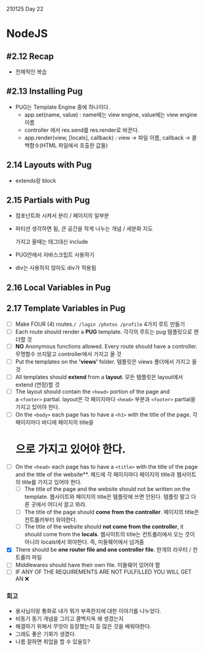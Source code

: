 210125 Day 22

# NodeJS
## #2.12 Recap

- 전체적인 복습

## #2.13 Installing Pug

- PUG는 Template Engine 중에 하나이다.
    - app.set(name, value)  : name에는 view engine, value에는 view engine 이름
    - controller 에서 res.send를 res.render로 바꾼다.
    - app.render(view, [locals], callback) 
    : view → 파일 이름, callback → 콜백함수(HTML 파일에서 호출한 값들)

## 2.14 Layouts with Pug

- extends랑 block

## 2.15 Partials with Pug

- 컴포넌트화 시켜서 분리 / 페이지의 일부분
- 파티션 생각하면 됨, 큰 공간을 작게 나누는 개념 / 세분화 지도

    가지고 올때는 태그대신 include

- PUG안에서 자바스크립트 사용하기
- div는 사용하지 않아도 div가 적용됨

## 2.16 Local Variables in Pug

## 2.17 Template Variables in Pug

- [ ]  Make FOUR (4) routes.`/ /login /photos /profile`
4가지 루트 만들기
- [ ]  Each route should render a **PUG** template.
각각의 루트는 pug 템플릿으로 랜더할 것
- [ ]  **NO** Anonymous functions allowed. Every route should have a controller.
무명함수 쓰지말고 controller에서 가지고 올 것
- [ ]  Put the templates on the **'views'** folder.
템플릿은 views 폴더에서 가지고 올 것
- [ ]  All templates should **extend** from a **layout**.
모든 템플릿은 layout에서 extend (연장)할 것
- [ ]  The layout should contain the `<head>` portion of the page and a `<footer>` partial.
layout은 각 페이지마다 `<head>` 부분과 `<footer>` partial을 가지고 있어야 한다.
- [ ]  On the `<body>` each page has to have a `<h1>` with the title of the page.
 각 페이지마다 바디에 페이지의 title을 <h1>으로 가지고 있어야 한다.
- [ ]  On the `<head>` each page has to have a `<title>` with the title of the page and the title of the website**.
헤드에 각 페이지마다 페이지의 title과 웹사이트의 title를 가지고 있어야 한다.
    - [ ]  The title of the page and the website should not be written on the template.
    웹사이트와 페이지의 title은 템플릿에 쓰면 안된다.
    템플릿 말고 다른 곳에서 어디서 끌고 와라.
    - [ ]  The title of the page should **come from the controller**.
    페이지의 title은 컨트롤러부터 와야한다.
    - [ ]  The title of the website should **not come from the controller**, it should come from the **locals**.
    웹사이트의 title는 컨트롤러에서 오는 것이 아니라 locals에서 와야한다.
    즉, 미들웨어에서 넘겨줌
- [x]  There should be **one router file and one controller file**.
한개의 라우터 / 컨트롤러 파일
- [ ]  Middlewares should have their own file.
미들웨어 있어야 함
- [ ]  IF ANY OF THE REQUIREMENTS ARE NOT FULFILLED YOU WILL GET AN ❌

### 회고

- 용사님이랑 통화로 내가 뭐가 부족한지에 대한 이야기를 나누었다.
- 비동기 동기 개념을 그리고 콜백지옥 왜 생겼는지
- 해결하기 위해서 무엇이 등장했는지 등 많은 것을 배워야한다.
- 그래도 좋은 기회가 생겼다.
- 나름 잘하면 취업을 할 수 있을듯?